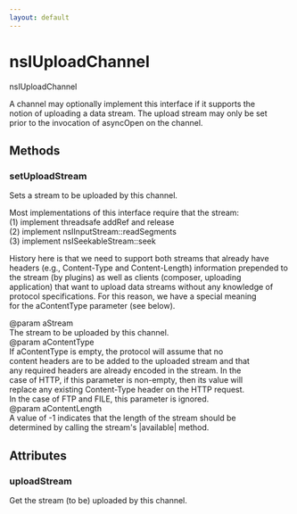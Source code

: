 ```yaml
---
layout: default
---
```


# nsIUploadChannel #
  
nsIUploadChannel  
  
A channel may optionally implement this interface if it supports the  
notion of uploading a data stream.  The upload stream may only be set  
prior to the invocation of asyncOpen on the channel.  
  

## Methods ##

### setUploadStream ###
  
Sets a stream to be uploaded by this channel.  
  
Most implementations of this interface require that the stream:  
  (1) implement threadsafe addRef and release  
  (2) implement nsIInputStream::readSegments  
  (3) implement nsISeekableStream::seek  
  
History here is that we need to support both streams that already have  
headers (e.g., Content-Type and Content-Length) information prepended to  
the stream (by plugins) as well as clients (composer, uploading  
application) that want to upload data streams without any knowledge of  
protocol specifications.  For this reason, we have a special meaning  
for the aContentType parameter (see below).  
  
@param aStream  
       The stream to be uploaded by this channel.  
@param aContentType  
       If aContentType is empty, the protocol will assume that no  
       content headers are to be added to the uploaded stream and that  
       any required headers are already encoded in the stream.  In the  
       case of HTTP, if this parameter is non-empty, then its value will  
       replace any existing Content-Type header on the HTTP request.  
       In the case of FTP and FILE, this parameter is ignored.  
@param aContentLength  
       A value of -1 indicates that the length of the stream should be  
       determined by calling the stream's |available| method.  
  

## Attributes ##

### uploadStream ###
  
Get the stream (to be) uploaded by this channel.  
  
